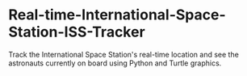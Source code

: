# Real-time-International-Space-Station-ISS-Tracker
Track the International Space Station's real-time location and see the astronauts currently on board using Python and Turtle graphics.
